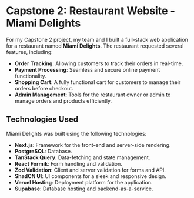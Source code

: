 # Capstone 2: Restaurant Website - Miami Delights

For my Capstone 2 project, my team and I built a full-stack web application for a restaurant named **Miami Delights**. The restaurant requested several features, including:

- **Order Tracking**: Allowing customers to track their orders in real-time.
- **Payment Processing**: Seamless and secure online payment functionality.
- **Shopping Cart**: A fully functional cart for customers to manage their orders before checkout.
- **Admin Management**: Tools for the restaurant owner or admin to manage orders and products efficiently.

## Technologies Used

Miami Delights was built using the following technologies:

- **Next.js**: Framework for the front-end and server-side rendering.
- **PostgreSQL**: Database.
- **TanStack Query**: Data-fetching and state management.
- **React Formik**: Form handling and validation.
- **Zod Validation**: Client and server validation for forms and API.
- **ShadCN UI**: UI components for a sleek and responsive design.
- **Vercel Hosting**: Deployment platform for the application.
- **Supabase**: Database hosting and backend-as-a-service.

